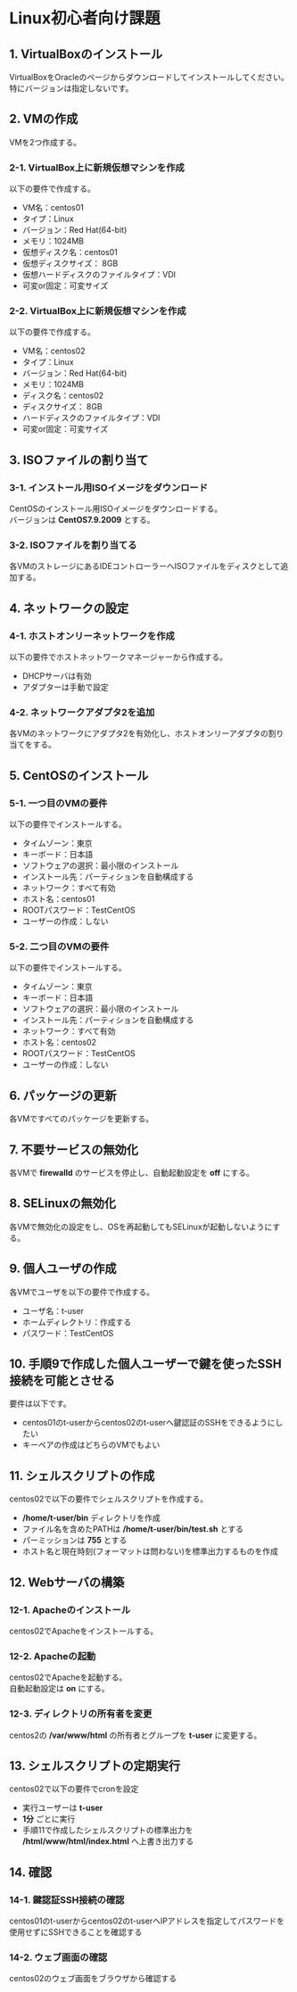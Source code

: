 # Linux初心者向け課題
## 1. VirtualBoxのインストール
VirtualBoxをOracleのページからダウンロードしてインストールしてください。  
特にバージョンは指定しないです。

## 2. VMの作成
VMを2つ作成する。

### 2-1. VirtualBox上に新規仮想マシンを作成
以下の要件で作成する。
 - VM名：centos01
 - タイプ：Linux
 - バージョン：Red Hat(64-bit)
 - メモリ：1024MB
 - 仮想ディスク名：centos01
 - 仮想ディスクサイズ： 8GB
 - 仮想ハードディスクのファイルタイプ：VDI
 - 可変or固定：可変サイズ

### 2-2. VirtualBox上に新規仮想マシンを作成
以下の要件で作成する。
 - VM名：centos02
 - タイプ：Linux
 - バージョン：Red Hat(64-bit)
 - メモリ：1024MB
 - ディスク名：centos02
 - ディスクサイズ： 8GB
 - ハードディスクのファイルタイプ：VDI
 - 可変or固定：可変サイズ

## 3. ISOファイルの割り当て
### 3-1. インストール用ISOイメージをダウンロード
CentOSのインストール用ISOイメージをダウンロードする。  
バージョンは **CentOS7.9.2009** とする。

### 3-2. ISOファイルを割り当てる
各VMのストレージにあるIDEコントローラーへISOファイルをディスクとして追加する。

## 4. ネットワークの設定
### 4-1. ホストオンリーネットワークを作成
以下の要件でホストネットワークマネージャーから作成する。
 - DHCPサーバは有効
 - アダプターは手動で設定

### 4-2. ネットワークアダプタ2を追加
各VMのネットワークにアダプタ2を有効化し、ホストオンリーアダプタの割り当てをする。

## 5. CentOSのインストール
### 5-1. 一つ目のVMの要件
以下の要件でインストールする。
 - タイムゾーン：東京
 - キーボード：日本語
 - ソフトウェアの選択：最小限のインストール
 - インストール先：パーティションを自動構成する
 - ネットワーク：すべて有効
 - ホスト名：centos01
 - ROOTパスワード：TestCentOS
 - ユーザーの作成：しない

### 5-2. 二つ目のVMの要件
以下の要件でインストールする。
 - タイムゾーン：東京
 - キーボード：日本語
 - ソフトウェアの選択：最小限のインストール
 - インストール先：パーティションを自動構成する
 - ネットワーク：すべて有効
 - ホスト名：centos02
 - ROOTパスワード：TestCentOS
 - ユーザーの作成：しない

## 6. パッケージの更新
各VMですべてのパッケージを更新する。

## 7. 不要サービスの無効化
各VMで **firewalld** のサービスを停止し、自動起動設定を **off** にする。

## 8. SELinuxの無効化
各VMで無効化の設定をし、OSを再起動してもSELinuxが起動しないようにする。

## 9. 個人ユーザの作成
各VMでユーザを以下の要件で作成する。
 - ユーザ名：t-user
 - ホームディレクトリ：作成する
 - パスワード：TestCentOS

## 10. 手順9で作成した個人ユーザーで鍵を使ったSSH接続を可能とさせる
要件は以下です。
 - centos01のt-userからcentos02のt-userへ鍵認証のSSHをできるようにしたい
 - キーペアの作成はどちらのVMでもよい

## 11. シェルスクリプトの作成
centos02で以下の要件でシェルスクリプトを作成する。
 - **/home/t-user/bin** ディレクトリを作成
  - ファイル名を含めたPATHは **/home/t-user/bin/test.sh** とする
 - パーミッションは **755** とする
 - ホスト名と現在時刻(フォーマットは問わない)を標準出力するものを作成

## 12. Webサーバの構築
### 12-1. Apacheのインストール
centos02でApacheをインストールする。

### 12-2. Apacheの起動
centos02でApacheを起動する。  
自動起動設定は **on** にする。

### 12-3. ディレクトリの所有者を変更
centos2の **/var/www/html** の所有者とグループを **t-user** に変更する。

## 13. シェルスクリプトの定期実行
centos02で以下の要件でcronを設定
 - 実行ユーザーは **t-user**
 - **1分** ごとに実行
 - 手順11で作成したシェルスクリプトの標準出力を **/html/www/html/index.html** へ上書き出力する

## 14. 確認 
### 14-1. 鍵認証SSH接続の確認
centos01のt-userからcentos02のt-userへIPアドレスを指定してパスワードを使用せずにSSHできることを確認する

### 14-2. ウェブ画面の確認
centos02のウェブ画面をブラウザから確認する
